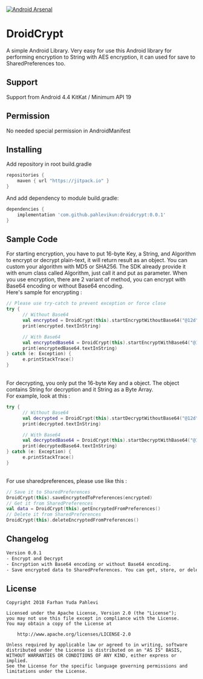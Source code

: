 [![Android Arsenal]( https://img.shields.io/badge/Android%20Arsenal-DroidCrypt-green.svg?style=flat )]( https://android-arsenal.com/details/1/6986 )

# DroidCrypt
A simple Android Library. Very easy for use this Android library for performing encryption to String with AES encryption, it can used for save to SharedPreferences too.

## Support 
Support from Android 4.4 KitKat / Minimum API 19

## Permission 
No needed special permission in AndroidManifest

## Installing 
Add repository in root build.gradle
```gradle
repositories {
    maven { url "https://jitpack.io" }
}
```
And add dependency to module build.gradle:
```gradle
dependencies {
    implementation 'com.github.pahlevikun:droidcrypt:0.0.1'
}
```

## Sample Code 
For starting encryption, you have to put 16-byte Key, a String, and Algorithm to encrypt or decrypt plain-text, 
it will return result as an object. You can custom your algorithm with MD5 or SHA256. 
The SDK already provide it with enum class called Algorithm, just call it and put as parameter. When you use encryption,
there are 2 variant of method, you can encrypt with Base64 encoding or without Base64 encoding.
<br>Here's sample for encrypting :
```kotlin
// Please use try-catch to prevent exception or force close
try {
      // Without Base64
      val encrypted = DroidCrypt(this).startEncryptWithoutBase64("@12d", Algorithm.MD5.type, "MAKAN")
      print(encrypted.textInString)

      // With Base64
      val encryptedBase64 = DroidCrypt(this).startEncryptWithBase64("@12d", Algorithm.MD5.type, "MAKAN")
      print(encryptedBase64.textInString)
} catch (e: Exception) {
      e.printStackTrace()
}
```
<br>For decrypting, you only put the 16-byte Key and a object. The object contains String for decryption and it String as a Byte Array.
<br>For example, look at this :
```kotlin
try {
      // Without Base64
      val decrypted = DroidCrypt(this).startDecryptWithoutBase64("@12d", Algorithm.MD5.type, encrypted)
      print(decrypted.textInString)

      // With Base64
      val decryptedBase64 = DroidCrypt(this).startDecryptWithBase64("@12d", Algorithm.MD5.type, encryptedBase64)
      print(decryptedBase64.textInString)
} catch (e: Exception) {
      e.printStackTrace()
}
```
<br>For use sharedpreferences, please use like this :
```kotlin
// Save it to SharedPreferences
DroidCrypt(this).saveEncryptedToPreferences(encrypted)
// Get it from SharedPreferences
val data = DroidCrypt(this).getEncryptedFromPreferences()
// Delete it from SharedPreferences
DroidCrypt(this).deleteEncryptedFromPreferences()
```
## Changelog
```changelog
Version 0.0.1
- Encrypt and Decrypt
- Encryption with Base64 encoding or without Base64 encoding.
- Save encrypted data to SharedPreferences. You can get, store, or delete it.
```

## License
```
Copyright 2018 Farhan Yuda Pahlevi

Licensed under the Apache License, Version 2.0 (the "License");
you may not use this file except in compliance with the License.
You may obtain a copy of the License at

    http://www.apache.org/licenses/LICENSE-2.0

Unless required by applicable law or agreed to in writing, software
distributed under the License is distributed on an "AS IS" BASIS,
WITHOUT WARRANTIES OR CONDITIONS OF ANY KIND, either express or implied.
See the License for the specific language governing permissions and
limitations under the License.
```

